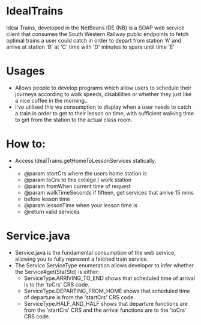 # IdealTrains
Ideal Trains, developed in the NetBeans IDE (NB) is a SOAP web service client that consumes the South Western Railway public endpoints to fetch optimal trains a user could catch in order to depart from station 'A' and arrive at station 'B' at 'C' time with 'D' minutes to spare until time 'E'

# Usages
- Allows people to develop programs which allow users to schedule their journeys according to walk speeds, disabilities or whether they just like a nice coffee in the morning..
- I've utilised this ws consumption to display when a user needs to catch a train in order to get to their lesson on time, with sufficient walking time to get from the station to the actual class room.
# How to:
- Access IdealTrains.getHomeToLessonServices statically.
-    * @param startCrs where the users home station is
     * @param toCrs to this college / work station
     * @param fromWhen current time of request
     * @param walkTimeSeconds if fifteen, get services that arrive 15 mins
     * before lesson time
     * @param lessonTime when your lesson time is
     * @return valid services
# Service.java
- Service.java is the fundamental consumption of the web service, allowing you to fully represent a fetched train service.
- The Service.ServiceType enumeration allows developer to infer whether the Service#get(Sta/Std) is either:
  - ServiceType.ARRIVING_TO_END shows that scheduled time of arrival is to the 'toCrs' CRS code.
  - ServiceType.DEPARTING_FROM_HOME shows that scheduled time of departure is from the 'startCrs' CRS code.
  - ServiceType.HALF_AND_HALF shows that departure functions are from the 'startCrs' CRS and the arrival functions are to the 'toCrs' CRS code.
  
